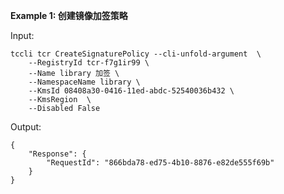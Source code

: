 **Example 1: 创建镜像加签策略**



Input: 

```
tccli tcr CreateSignaturePolicy --cli-unfold-argument  \
    --RegistryId tcr-f7g1ir99 \
    --Name library 加签 \
    --NamespaceName library \
    --KmsId 08408a30-0416-11ed-abdc-52540036b432 \
    --KmsRegion  \
    --Disabled False
```

Output: 
```
{
    "Response": {
        "RequestId": "866bda78-ed75-4b10-8876-e82de555f69b"
    }
}
```


